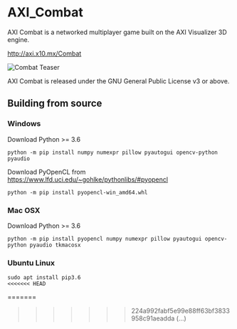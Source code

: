 # AXI_Combat
AXI Combat is a networked multiplayer game built on the AXI Visualizer 3D engine.

http://axi.x10.mx/Combat

![Combat Teaser](https://agentxindustries.neocities.org/Combat/DOF_Screenshot%202020%20May%2014%2006-29-01.png)

AXI Combat is released under the GNU General Public License v3 or above.

## Building from source

### Windows
Download Python >= 3.6
```
python -m pip install numpy numexpr pillow pyautogui opencv-python pyaudio
```
Download PyOpenCL from https://www.lfd.uci.edu/~gohlke/pythonlibs/#pyopencl
```
python -m pip install pyopencl-win_amd64.whl
```

### Mac OSX
Download Python >= 3.6
```
python -m pip install pyopencl numpy numexpr pillow pyautogui opencv-python pyaudio tkmacosx
```

### Ubuntu Linux
```
sudo apt install pip3.6
<<<<<<< HEAD
```
=======
>>>>>>> 224a992fabf5e99e88ff63bf3833958c91aeadda
(...)
